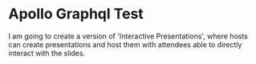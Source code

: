 # Apollo Graphql Test

I am going to create a version of 'Interactive Presentations', where hosts can create presentations and host them with
attendees able to directly interact with the slides.
